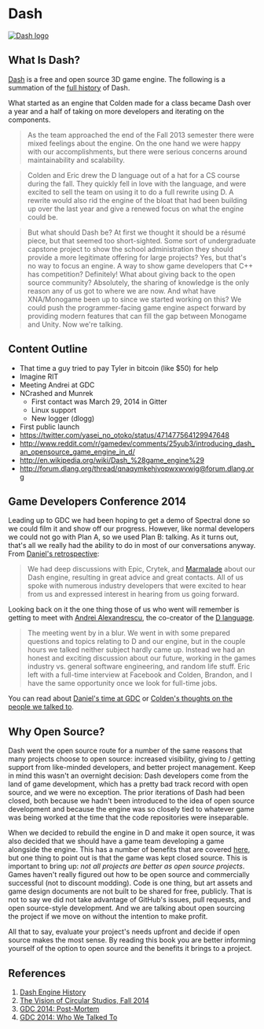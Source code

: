 # Dash

[![Dash logo](https://cloud.githubusercontent.com/assets/512416/2726786/6618d624-c5c2-11e3-9049-23637e5a1739.png)](https://github.com/Circular-Studios/Dash)

## What Is Dash?

[Dash](https://github.com/Circular-Studios/Dash) is a free and open source 3D game engine. The following is a summation of the [full history](https://github.com/Circular-Studios/Dash/wiki/Engine-History) of Dash.

What started as an engine that Colden made for a class became Dash over a year and a half of taking on more developers and iterating on the components.

> As the team approached the end of the Fall 2013 semester there were mixed feelings about the engine. On the one hand we were happy with our accomplishments, but there were serious concerns around maintainability and scalability.

> Colden and Eric drew the D language out of a hat for a CS course during the fall. They quickly fell in love with the language, and were excited to sell the team on using it to do a full rewrite using D. A rewrite would also rid the engine of the bloat that had been building up over the last year and give a renewed focus on what the engine could be.

> But what should Dash be? At first we thought it should be a résumé piece, but that seemed too short-sighted. Some sort of undergraduate capstone project to show the school administration they should provide a more legitimate offering for large projects? Yes, but that's no way to focus an engine. A way to show game developers that C++ has competition? Definitely! What about giving back to the open source community? Absolutely, the sharing of knowledge is the only reason any of us got to where we are now. And what have XNA/Monogame been up to since we started working on this? We could push the programmer-facing game engine aspect forward by providing modern features that can fill the gap between Monogame and Unity. Now we're talking.

## Content Outline

* That time a guy tried to pay Tyler in bitcoin (like $50) for help
* Imagine RIT
* Meeting Andrei at GDC
* NCrashed and Munrek
  * First contact was March 29, 2014 in Gitter
  * Linux support
  * New logger (dlogg)
* First public launch
* https://twitter.com/yasei_no_otoko/status/471477564129947648
* http://www.reddit.com/r/gamedev/comments/25yub3/introducing_dash_an_opensource_game_engine_in_d/
* http://en.wikipedia.org/wiki/Dash_%28game_engine%29
* http://forum.dlang.org/thread/qnaqymkehjvopwxwvwig@forum.dlang.org

## Game Developers Conference 2014

Leading up to GDC we had been hoping to get a demo of Spectral done so we could film it and show off our progress. However, like normal developers we could not go with Plan A, so we used Plan B: talking. As it turns out, that's all we really had the ability to do in most of our conversations anyway. From [Daniel's retrospective](http://blog.danieljost.com/gdc-2014-post-mortem/):

> We had deep discussions with Epic, Crytek, and [Marmalade](https://www.madewithmarmalade.com/) about our Dash engine, resulting in great advice and great contacts. All of us spoke with numerous industry developers that were excited to hear from us and expressed interest in hearing from us going forward.

Looking back on it the one thing those of us who went will remember is getting to meet with [Andrei Alexandrescu](http://erdani.com/), the co-creator of the [D language](http://dlang.org/).

> The meeting went by in a blur. We went in with some prepared questions and topics relating to D and our engine, but in the couple hours we talked neither subject hardly came up. Instead we had an honest and exciting discussion about our future, working in the games industry vs. general software engineering, and random life stuff. Eric left with a full-time interview at Facebook and Colden, Brandon, and I have the same opportunity once we look for full-time jobs.

You can read about [Daniel's time at GDC](http://blog.danieljost.com/gdc-2014-post-mortem/) or [Colden's thoughts on the people we talked to](http://blog.coldencullen.com/gdc-2014-who-we-talked-to/).

## Why Open Source?

Dash went the open source route for a number of the same reasons that many projects choose to open source: increased visibility, giving to / getting support from like-minded developers, and better project management. Keep in mind this wasn't an overnight decision: Dash developers come from the land of game development, which has a pretty bad track record with open source, and we were no exception. The prior iterations of Dash had been closed, both because we hadn't been introduced to the idea of open source development and because the engine was so closely tied to whatever game was being worked at the time that the code repositories were inseparable.

When we decided to rebuild the engine in D and make it open source, it was also decided that we should have a game team developing a game alongside the engine. This has a number of benefits that are covered [here](http://blog.danieljost.com/the-vision-of-circular-studios-fall-2014/), but one thing to point out is that the game was kept closed source. This is important to bring up: *not all projects are better as open source projects*. Games haven't really figured out how to be open source and commercially successful (not to discount modding). Code is one thing, but art assets and game design documents are not built to be shared for free, publicly. That is not to say we did not take advantage of GitHub's issues, pull requests, and open source-style development. And we are talking about open sourcing the project if we move on without the intention to make profit.

All that to say, evaluate your project's needs upfront and decide if open source makes the most sense. By reading this book you are better informing yourself of the option to open source and the benefits it brings to a project.

## References

1. [Dash Engine History](https://github.com/Circular-Studios/Dash/wiki/Engine-History)
2. [The Vision of Circular Studios, Fall 2014](http://blog.danieljost.com/the-vision-of-circular-studios-fall-2014/)
3. [GDC 2014: Post-Mortem](http://blog.danieljost.com/gdc-2014-post-mortem/)
4. [GDC 2014: Who We Talked To](http://blog.coldencullen.com/gdc-2014-who-we-talked-to/)

